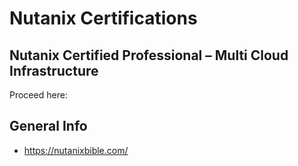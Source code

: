 # Nutanix Certifications

## Nutanix Certified Professional – Multi Cloud Infrastructure

Proceed here: 

## General Info

- https://nutanixbible.com/

